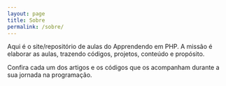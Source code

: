 ```yaml
---
layout: page
title: Sobre
permalink: /sobre/
---
```


Aqui é o site/repositório de aulas do Apprendendo em PHP. A missão é elaborar as aulas, trazendo códigos, projetos, conteúdo e propósito.

Confira cada um dos artigos e os códigos que os acompanham durante a sua jornada na programação.


